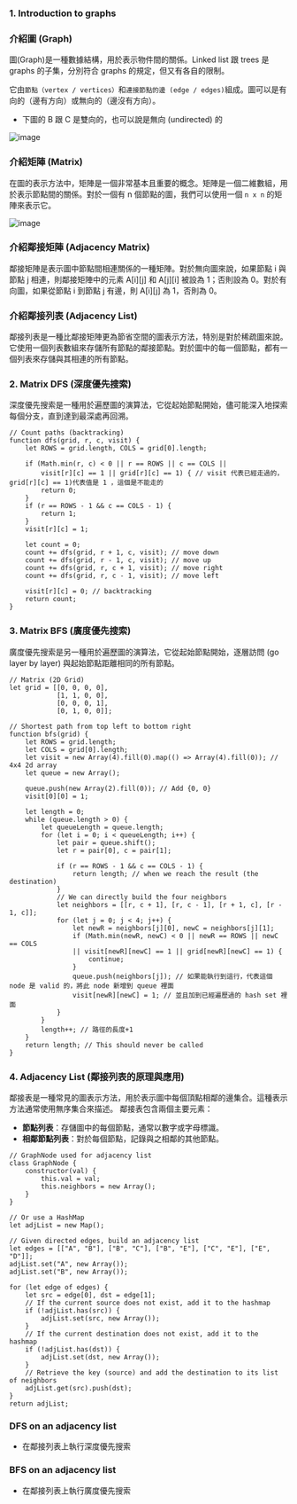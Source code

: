 ### 1. Introduction to graphs

### 介紹圖 (Graph)

圖(Graph)是一種數據結構，用於表示物件間的關係。Linked list 跟 trees 是 graphs 的子集，分別符合 graphs 的規定，但又有各自的限制。

它由`節點（vertex / vertices）`和`連接節點的邊 (edge / edges)`組成。圖可以是有向的（邊有方向）或無向的（邊沒有方向）。

- 下圖的 B 跟 C 是雙向的，也可以說是無向 (undirected) 的

![image](https://github.com/CAFECA-IO/KnowledgeManagement/assets/20677913/341a6378-84b7-4b67-b0c7-d9dc0f94685b)


### 介紹矩陣 (Matrix)

在圖的表示方法中，矩陣是一個非常基本且重要的概念。矩陣是一個二維數組，用於表示節點間的關係。對於一個有 n 個節點的圖，我們可以使用一個 `n x n` 的矩陣來表示它。

![image](https://github.com/CAFECA-IO/KnowledgeManagement/assets/20677913/14d1c6d8-734a-4f7f-9f87-d831b55e4e20)


### 介紹鄰接矩陣 (Adjacency Matrix)

鄰接矩陣是表示圖中節點間相連關係的一種矩陣。對於無向圖來說，如果節點 i 與節點 j 相連，則鄰接矩陣中的元素 A[i][j] 和 A[j][i] 被設為 1；否則設為 0。對於有向圖，如果從節點 i 到節點 j 有邊，則 A[i][j] 為 1，否則為 0。

### 介紹鄰接列表 (Adjacency List)

鄰接列表是一種比鄰接矩陣更為節省空間的圖表示方法，特別是對於稀疏圖來說。它使用一個列表數組來存儲所有節點的鄰接節點。對於圖中的每一個節點，都有一個列表來存儲與其相連的所有節點。

### **2. Matrix DFS (深度優先搜索)**

深度優先搜索是一種用於遍歷圖的演算法，它從起始節點開始，儘可能深入地探索每個分支，直到達到最深處再回溯。

```tsx
// Count paths (backtracking)
function dfs(grid, r, c, visit) {
    let ROWS = grid.length, COLS = grid[0].length;

    if (Math.min(r, c) < 0 || r == ROWS || c == COLS ||
        visit[r][c] == 1 || grid[r][c] == 1) { // visit 代表已經走過的，grid[r][c] == 1)代表值是 1 ，這個是不能走的
        return 0;
    }
    if (r == ROWS - 1 && c == COLS - 1) {
        return 1;
    }
    visit[r][c] = 1;

    let count = 0;
    count += dfs(grid, r + 1, c, visit); // move down
    count += dfs(grid, r - 1, c, visit); // move up
    count += dfs(grid, r, c + 1, visit); // move right
    count += dfs(grid, r, c - 1, visit); // move left

    visit[r][c] = 0; // backtracking
    return count;
}

```

### **3. Matrix BFS (廣度優先搜索)**

廣度優先搜索是另一種用於遍歷圖的演算法，它從起始節點開始，逐層訪問 (go layer by layer) 與起始節點距離相同的所有節點。

```tsx
// Matrix (2D Grid)
let grid = [[0, 0, 0, 0],
            [1, 1, 0, 0],
            [0, 0, 0, 1],
            [0, 1, 0, 0]];

// Shortest path from top left to bottom right
function bfs(grid) {
    let ROWS = grid.length;
    let COLS = grid[0].length;
    let visit = new Array(4).fill(0).map(() => Array(4).fill(0)); // 4x4 2d array
    let queue = new Array();

    queue.push(new Array(2).fill(0)); // Add {0, 0}
    visit[0][0] = 1;

    let length = 0;
    while (queue.length > 0) {
        let queueLength = queue.length;
        for (let i = 0; i < queueLength; i++) {
            let pair = queue.shift();
            let r = pair[0], c = pair[1];

            if (r == ROWS - 1 && c == COLS - 1) {
                return length; // when we reach the result (the destination)
            }    
            // We can directly build the four neighbors
            let neighbors = [[r, c + 1], [r, c - 1], [r + 1, c], [r - 1, c]];
            for (let j = 0; j < 4; j++) {
                let newR = neighbors[j][0], newC = neighbors[j][1];
                if (Math.min(newR, newC) < 0 || newR == ROWS || newC == COLS
                || visit[newR][newC] == 1 || grid[newR][newC] == 1) {
                    continue;
                }
                queue.push(neighbors[j]); // 如果能執行到這行，代表這個 node 是 valid 的，將此 node 新增到 queue 裡面
                visit[newR][newC] = 1; // 並且加到已經遍歷過的 hash set 裡面
            }
        }
        length++; // 路徑的長度+1
    }
    return length; // This should never be called
}

```

### **4. Adjacency List (鄰接列表的原理與應用)**

鄰接表是一種常見的圖表示方法，用於表示圖中每個頂點相鄰的邊集合。這種表示方法通常使用無序集合來描述。
鄰接表包含兩個主要元素：

- **節點列表**：存儲圖中的每個節點，通常以數字或字母標識。
- **相鄰節點列表**：對於每個節點，記錄與之相鄰的其他節點。

```tsx
// GraphNode used for adjacency list
class GraphNode {
    constructor(val) {
        this.val = val;
        this.neighbors = new Array();
    }
} 

// Or use a HashMap
let adjList = new Map();

// Given directed edges, build an adjacency list
let edges = [["A", "B"], ["B", "C"], ["B", "E"], ["C", "E"], ["E", "D"]];
adjList.set("A", new Array());
adjList.set("B", new Array());

for (let edge of edges) {
    let src = edge[0], dst = edge[1];
    // If the current source does not exist, add it to the hashmap
    if (!adjList.has(src)) {
        adjList.set(src, new Array());    
    }
    // If the current destination does not exist, add it to the hashmap
    if (!adjList.has(dst)) {
        adjList.set(dst, new Array());    
    }
    // Retrieve the key (source) and add the destination to its list of neighbors
    adjList.get(src).push(dst);    
}
return adjList;

```

### **DFS on an adjacency list**

- 在鄰接列表上執行深度優先搜索

### **BFS on an adjacency list**

- 在鄰接列表上執行廣度優先搜索
